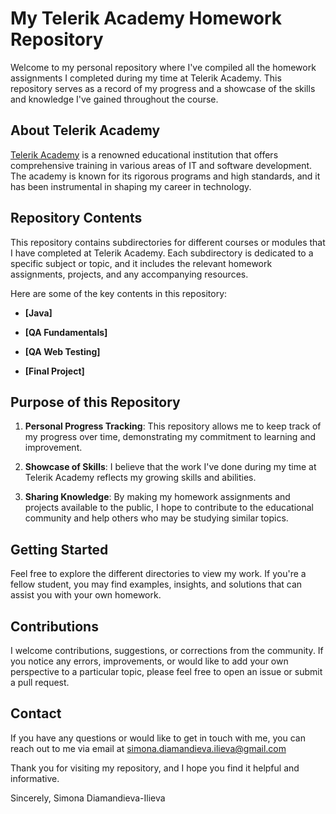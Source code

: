 # My Telerik Academy Homework Repository

Welcome to my personal repository where I've compiled all the homework assignments I completed during my time at Telerik Academy. This repository serves as a record of my progress and a showcase of the skills and knowledge I've gained throughout the course.

## About Telerik Academy

[Telerik Academy](https://www.telerikacademy.com/) is a renowned educational institution that offers comprehensive training in various areas of IT and software development. The academy is known for its rigorous programs and high standards, and it has been instrumental in shaping my career in technology.

## Repository Contents

This repository contains subdirectories for different courses or modules that I have completed at Telerik Academy. Each subdirectory is dedicated to a specific subject or topic, and it includes the relevant homework assignments, projects, and any accompanying resources.

Here are some of the key contents in this repository:

- **[Java]**

- **[QA Fundamentals]**

- **[QA Web Testing]**

- **[Final Project]**

## Purpose of this Repository

1. **Personal Progress Tracking**: This repository allows me to keep track of my progress over time, demonstrating my commitment to learning and improvement.

2. **Showcase of Skills**: I believe that the work I've done during my time at Telerik Academy reflects my growing skills and abilities.

3. **Sharing Knowledge**: By making my homework assignments and projects available to the public, I hope to contribute to the educational community and help others who may be studying similar topics.

## Getting Started

Feel free to explore the different directories to view my work. If you're a fellow student, you may find examples, insights, and solutions that can assist you with your own homework.

## Contributions

I welcome contributions, suggestions, or corrections from the community. If you notice any errors, improvements, or would like to add your own perspective to a particular topic, please feel free to open an issue or submit a pull request.

## Contact

If you have any questions or would like to get in touch with me, you can reach out to me via email at simona.diamandieva.ilieva@gmail.com 

Thank you for visiting my repository, and I hope you find it helpful and informative.


Sincerely,
Simona Diamandieva-Ilieva
